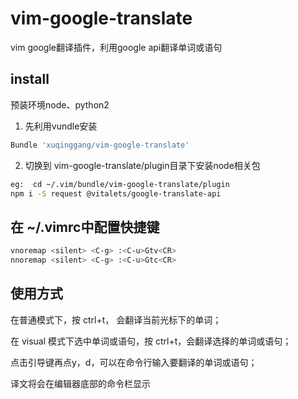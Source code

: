 # vim-google-translate

vim google翻译插件，利用google api翻译单词或语句


## install

预装环境node、python2

1. 先利用vundle安装
```sh
Bundle 'xuqinggang/vim-google-translate'
```
2. 切换到 vim-google-translate/plugin目录下安装node相关包
```sh
eg:  cd ~/.vim/bundle/vim-google-translate/plugin
npm i -S request @vitalets/google-translate-api
```


## 在 ~/.vimrc中配置快捷键

```sh
vnoremap <silent> <C-g> :<C-u>Gtv<CR>
nnoremap <silent> <C-g> :<C-u>Gtc<CR>
```


## 使用方式

在普通模式下，按 ctrl+t， 会翻译当前光标下的单词；

在 visual 模式下选中单词或语句，按 ctrl+t，会翻译选择的单词或语句；

点击引导键再点y，d，可以在命令行输入要翻译的单词或语句；

译文将会在编辑器底部的命令栏显示


